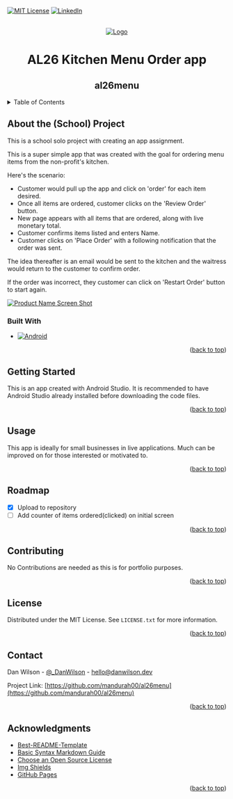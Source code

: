 <a name="readme-top"></a>
[![MIT License][license-shield]][license-url]
[![LinkedIn][linkedin-shield]][linkedin-url]

<!-- PROJECT LOGO -->
<br />
<div align="center">
  <a href="https://github.com/mandurah00/al26menu">
    <img src="https://danwilson.dev/meta/ReadMe_al26.gif" alt="Logo">
  </a>

  <h1 align="center">AL26 Kitchen Menu Order app</h1>
  <h2 align="center">al26menu</h2>
</div>



<!-- TABLE OF CONTENTS -->
<details>
  <summary>Table of Contents</summary>
  <ol>
    <li>
      <a href="#about-the-school-project">About The Project</a>
      <ul>
        <li><a href="#built-with">Built With</a></li>
      </ul>
    </li>
    <li>
      <a href="#getting-started">Getting Started</a>
    </li>
    <li><a href="#usage">Usage</a></li>
    <li><a href="#roadmap">Roadmap</a></li>
    <li><a href="#contributing">Contributing</a></li>
    <li><a href="#license">License</a></li>
    <li><a href="#contact">Contact</a></li>
    <li><a href="#acknowledgments">Acknowledgments</a></li>
  </ol>
</details>



<!-- ABOUT THE PROJECT -->
## About the (School) Project

This is a school solo project with creating an app assignment.

This is a super simple app that was created with the goal for ordering menu items from the non-profit's kitchen.

Here's the scenario:
* Customer would pull up the app and click on 'order' for each item desired.
* Once all items are ordered, customer clicks on the 'Review Order' button.
* New page appears with all items that are ordered, along with live monetary total.
* Customer confirms items listed and enters Name.
* Customer clicks on 'Place Order' with a following notification that the order was sent.

The idea thereafter is an email would be sent to the kitchen and the waitress would return to the customer to confirm order.

If the order was incorrect, they customer can click on 'Restart Order' button to start again.

[![Product Name Screen Shot][product-screenshot]](https://danwilson.dev)



### Built With

* [![Android][AndroidStudio]][Android-url]

<p align="right">(<a href="#readme-top">back to top</a>)</p>



<!-- GETTING STARTED -->
## Getting Started

This is an app created with Android Studio. It is recommended to have Android Studio already installed before downloading the code files.

<p align="right">(<a href="#readme-top">back to top</a>)</p>



<!-- USAGE EXAMPLES -->
## Usage

This app is ideally for small businesses in live applications. Much can be improved on for those interested or motivated to. 

<p align="right">(<a href="#readme-top">back to top</a>)</p>



<!-- ROADMAP -->
## Roadmap

- [x] Upload to repository
- [ ] Add counter of items ordered(clicked) on initial screen

<p align="right">(<a href="#readme-top">back to top</a>)</p>



<!-- CONTRIBUTING -->
## Contributing

No Contributions are needed as this is for portfolio purposes.

<p align="right">(<a href="#readme-top">back to top</a>)</p>



<!-- LICENSE -->
## License

Distributed under the MIT License. See `LICENSE.txt` for more information.

<p align="right">(<a href="#readme-top">back to top</a>)</p>



<!-- CONTACT -->
## Contact

Dan Wilson - [@_DanWilson](https://www.linkedin.com/in/idanwilson/) - hello@danwilson.dev

Project Link: [https://github.com/mandurah00/al26menu](https://github.com/mandurah00/al26menu)

<p align="right">(<a href="#readme-top">back to top</a>)</p>



<!-- ACKNOWLEDGMENTS -->
## Acknowledgments

* [Best-README-Template](https://github.com/othneildrew/Best-README-Template)
* [Basic Syntax Markdown Guide](https://www.markdownguide.org/basic-syntax/)
* [Choose an Open Source License](https://choosealicense.com)
* [Img Shields](https://shields.io)
* [GitHub Pages](https://pages.github.com)

<p align="right">(<a href="#readme-top">back to top</a>)</p>



<!-- MARKDOWN LINKS & IMAGES -->
<!-- https://www.markdownguide.org/basic-syntax/#reference-style-links -->
[license-shield]: https://img.shields.io/github/license/othneildrew/Best-README-Template.svg?style=for-the-badge
[license-url]: https://github.com/mandurah00/al26menu/blob/main/LICENSE.txt
[linkedin-shield]: https://img.shields.io/badge/-LinkedIn-black.svg?style=for-the-badge&logo=linkedin&colorB=555
[linkedin-url]: https://www.linkedin.com/in/idanwilson/
[product-screenshot]: https://danwilson.dev/assets/al26menu-389507a2.png
[AndroidStudio]: https://img.shields.io/badge/Android-35495E?style=for-the-badge&logo=android&logoColor=4FC08D
[Android-url]: https://developer.android.com/
